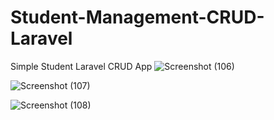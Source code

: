 # Student-Management-CRUD-Laravel
Simple Student Laravel CRUD App
![Screenshot (106)](https://github.com/samolubukun/Student-Management-CRUD-Laravel/assets/137217836/d5997d86-2f84-41ff-bd90-55b28b82f71a)

![Screenshot (107)](https://github.com/samolubukun/Student-Management-CRUD-Laravel/assets/137217836/7bc191fc-878f-4ae9-84c6-74fa491ef9f0)

![Screenshot (108)](https://github.com/samolubukun/Student-Management-CRUD-Laravel/assets/137217836/289e468c-24d0-4082-be10-694d68dacaf9)
